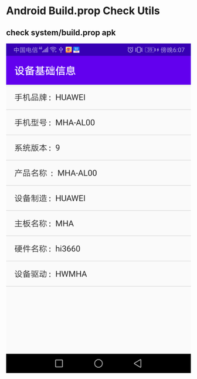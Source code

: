 # Android Build.prop Check Utils

## check system/build.prop apk

 ![image](https://raw.githubusercontent.com/damonlear/AndroidBuildProp/master/img/demo_main.png)